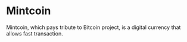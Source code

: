 # Mintcoin
Mintcoin, which pays tribute to Bitcoin project, is a digital currency that allows fast transaction. 
